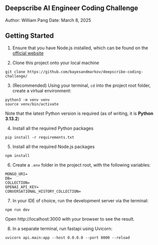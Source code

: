 ## Deepscribe AI Engineer Coding Challenge
Author: William Pang
Date: March 8, 2025

## Getting Started

1. Ensure that you have Node.js installed, which can be found on the [official website]( https://nodejs.org/)

2. Clone this project onto your local machine
```
git clone https://github.com/bayesandmarkov/deepscribe-coding-challenge/
```
3. (Recommended) Using your terminal, `cd` into the project root folder, create a virtual environment:
```
python3 -m venv venv
source venv/bin/activate
```

Note that the latest Python version is required (as of writing, it is **Python 3.13.2**)

4. Install all the required Python packages

```
pip install -r requirements.txt
```

5. Install all the required Node.js packages
```
npm install
```

6. Create a `.env` folder in the project root, with the following variables:
```
MONGO_URI=
DB=
COLLECTION=
OPENAI_API_KEY=
CONVERSATIONAL_HISTORY_COLLECTION=
```

7. In your IDE of choice, run the development server via the terminal:
```
npm run dev
```
Open http://localhost:3000 with your browser to see the result.

8. In a separate terminal, run fastapi using Uvicorn:

```
uvicorn api.main:app --host 0.0.0.0 --port 8000 --reload
```